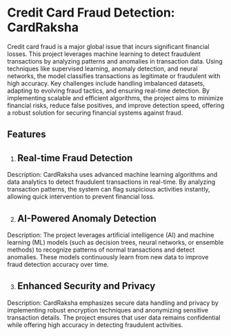 # Credit Card Fraud Detection: CardRaksha

Credit card fraud is a major global issue that incurs significant financial losses. This project leverages machine learning to detect fraudulent transactions by analyzing patterns and anomalies in transaction data. Using techniques like supervised learning, anomaly detection, and neural networks, the model classifies transactions as legitimate or fraudulent with high accuracy. Key challenges include handling imbalanced datasets, adapting to evolving fraud tactics, and ensuring real-time detection. By implementing scalable and efficient algorithms, the project aims to minimize financial risks, reduce false positives, and improve detection speed, offering a robust solution for securing financial systems against fraud.
## Features

1. ## Real-time Fraud Detection
Description: CardRaksha uses advanced machine learning algorithms and data analytics to detect fraudulent transactions in real-time. By analyzing transaction patterns, the system can flag suspicious activities instantly, allowing quick intervention to prevent financial loss.

2. ## AI-Powered Anomaly Detection
Description: The project leverages artificial intelligence (AI) and machine learning (ML) models (such as decision trees, neural networks, or ensemble methods) to recognize patterns of normal transactions and detect anomalies. These models continuously learn from new data to improve fraud detection accuracy over time.

3. ## Enhanced Security and Privacy
Description: CardRaksha emphasizes secure data handling and privacy by implementing robust encryption techniques and anonymizing sensitive transaction details. The project ensures that user data remains confidential while offering high accuracy in detecting fraudulent activities.
